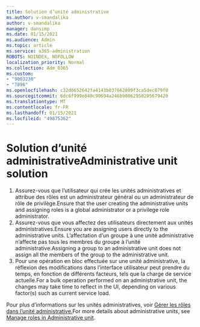 ```yaml
---
title: Solution d’unité administrative
ms.author: v-smandalika
author: v-smandalika
manager: dansimp
ms.date: 01/15/2021
ms.audience: Admin
ms.topic: article
ms.service: o365-administration
ROBOTS: NOINDEX, NOFOLLOW
localization_priority: Normal
ms.collection: Adm_O365
ms.custom:
- "9003230"
- "7896"
ms.openlocfilehash: c32d0652642fa4143b037662809f3ca5dec079f0
ms.sourcegitcommit: 6dc6f999e840c90694a246b90062950205679420
ms.translationtype: MT
ms.contentlocale: fr-FR
ms.lasthandoff: 01/15/2021
ms.locfileid: "49875362"
---
```

# <a name="administrative-unit-solution"></a><span data-ttu-id="cf892-102">Solution d’unité administrative</span><span class="sxs-lookup"><span data-stu-id="cf892-102">Administrative unit solution</span></span>

1. <span data-ttu-id="cf892-103">Assurez-vous que l’utilisateur qui crée les unités administratives et attribue des rôles est un administrateur général ou un administrateur de rôle de privilège.</span><span class="sxs-lookup"><span data-stu-id="cf892-103">Ensure that the user creating the administrative units and assigning roles is a global administrator or a privilege role administrator.</span></span>
2. <span data-ttu-id="cf892-104">Assurez-vous que vous affectez des utilisateurs directement aux unités administratives.</span><span class="sxs-lookup"><span data-stu-id="cf892-104">Ensure you are assigning users directly to the administrative units.</span></span> <span data-ttu-id="cf892-105">L’affectation d’un groupe à une unité administrative n’affecte pas tous les membres du groupe à l’unité administrative.</span><span class="sxs-lookup"><span data-stu-id="cf892-105">Assigning a group to an administrative unit does not assign all the members of the group to the administrative unit.</span></span>
3. <span data-ttu-id="cf892-106">Pour une opération en bloc effectuée sur une unité administrative, la réflexion des modifications dans l’interface utilisateur peut prendre du temps, en fonction de différents facteurs, tels que la charge de service actuelle.</span><span class="sxs-lookup"><span data-stu-id="cf892-106">For a bulk operation performed on an administrative unit, the changes may take time to reflect in the UI, depending on various factor(s) such as current service load.</span></span>

<span data-ttu-id="cf892-107">Pour plus d’informations sur les unités administratives, voir [Gérer les rôles dans l’unité administrative.](https://docs.microsoft.com/azure/active-directory/roles/administrative-units)</span><span class="sxs-lookup"><span data-stu-id="cf892-107">For more details about administrative units, see [Manage roles in Administrative unit](https://docs.microsoft.com/azure/active-directory/roles/administrative-units).</span></span>
